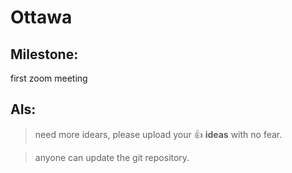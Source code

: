 # Ottawa

## Milestone:
  first zoom meeting
## AIs:
  > need more idears, please upload your :+1: <b>ideas</b> with no fear.
  
  > anyone can update the git repository.
